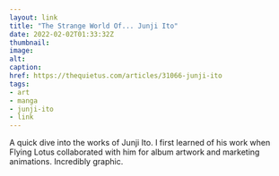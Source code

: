 ```yaml
---
layout: link
title: "The Strange World Of... Junji Ito"
date: 2022-02-02T01:33:32Z
thumbnail:
image:
alt:
caption:
href: https://thequietus.com/articles/31066-junji-ito
tags:
- art
- manga
- junji-ito
- link
---
```


A quick dive into the works of Junji Ito. I first learned of his work when Flying Lotus collaborated with him for album artwork and marketing animations. Incredibly graphic.
